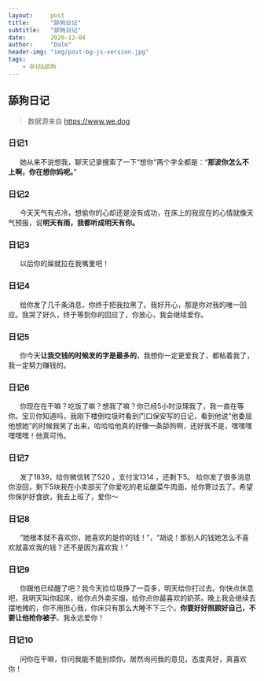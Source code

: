 ```yaml
---
layout:     post
title:      "舔狗日记"
subtitle:   "舔狗日记"
date:       2020-12-04
author:     "Dale"
header-img: "img/post-bg-js-version.jpg"
tags:
    - 杂记&舔狗 
---
```


## 舔狗日记
> 数据源来自 https://www.we.dog 

### 日记1
&#160;&#160; &#160; &#160;她从来不说想我，聊天记录搜索了一下“想你”两个字全都是：“**那波你怎么不上啊，你在想你妈呢。**”

### 日记2
&#160;&#160; &#160; &#160;今天天气有点冷，想偷你的心却还是没有成功，在床上的我现在的心情就像天气预报，说**明天有雨，我都听成明天有你。**

### 日记3
&#160;&#160; &#160; &#160;以后你的屎就拉在我嘴里吧！

### 日记4
&#160;&#160; &#160; &#160;给你发了几千条消息，你终于把我拉黑了。我好开心，那是你对我的唯一回应。我哭了好久，终于等到你的回应了，你放心，我会继续爱你。

### 日记5
&#160;&#160; &#160; &#160;你今天**让我交钱的时候发的字是最多的**，我想你一定更爱我了，都粘着我了，我一定努力赚钱的。

### 日记6
&#160;&#160; &#160; &#160;你现在在干嘛？吃饭了嘛？想我了嘛？你已经5小时没理我了，我一直在等你。宝贝你知道吗，我刚下楼倒垃圾时看到门口保安写的日记，看到他说"他委屈他想她"的时候我笑了出来，哈哈哈他真的好像一条舔狗啊，还好我不是，嘿嘿嘿嘿嘿嘿！他真可怜。

### 日记7
&#160;&#160; &#160; &#160;发了1839，给你微信转了520 ，支付宝1314 ，还剩下5。 给你发了很多消息你没回，剩下5块我在小卖部买了你爱吃的老坛酸菜牛肉面，给你寄过去了。希望你保护好食欲，我去上班了，爱你～

### 日记8
&#160;&#160; &#160; &#160;“她根本就不喜欢你，她喜欢的是你的钱！”，“胡说！那别人的钱她怎么不喜欢就喜欢我的钱？还不是因为喜欢我！”

### 日记9
&#160;&#160; &#160; &#160;你跟他已经醒了吧？我今天捡垃圾挣了一百多，明天给你打过去。你快点休息吧，我明天叫你起床，给你点外卖买烟，给你点你最喜欢的奶茶。晚上我会继续去摆地摊的，你不用担心我，你床只有那么大睡不下三个。**你要好好照顾好自己，不要让他抢你被子**。我永远爱你！

### 日记10
&#160;&#160; &#160; &#160;问你在干嘛，你问我能不能别烦你。居然询问我的意见，态度真好，真喜欢你！
